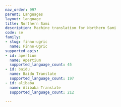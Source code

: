 ```yaml
---
nav_order: 997
parent: Languages
layout: language
title: Northern Sami
description: Machine translation for Northern Sami
code: se
family:
- slug: finno-ugric
  name: Finno-Ugric
supported_apis:
- id: apertium
  name: Apertium
  supported_language_count: 45
- id: baidu
  name: Baidu Translate
  supported_language_count: 197
- id: alibaba
  name: Alibaba Translate
  supported_language_count: 212

---
```


